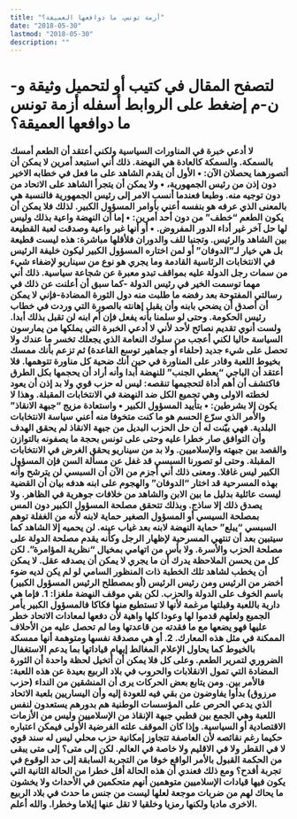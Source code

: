 ```yaml
---
title: "أزمة تونس، ما دوافعها العميقة؟"
date: "2018-05-30"
lastmod: "2018-05-30"
description: ""
---
```

# **لتصفح المقال في كتيب أو لتحميل وثيقة و-ن-م إضغط على الروابط أسفله** **أزمة تونس ما دوافعها العميقة؟**

### لا أدعي خبرة في المناورات السياسية ولكني أعتقد أن الطعم أمسك بالسمكة. والسمكة كالعادة هي النهضة. ذلك أني استبعد أمرين لا يمكن أن أتصورهما يحصلان الآن: • الأول أن يقدم الشاهد على ما فعل في خطابه الاخير دون إذن من رئيس الجمهورية، • ولا يمكن أن يتجرأ الشاهد على الاتحاد من دون توجيه منه. وطبعا فعندما أنسب الامر إلى رئيس الجمهورية فالنسبة هي بالمعنى الذي عرفه هو بنفسه أعني بأوامر المسؤول الكبير. لذلك فلا يمكن أن يكون الطعم “خطف” من دون أحد أمرين: • إما أن النهضة واعية بذلك وليس لها حل آخر غير أداء الدور المفروض. • أو أنها غير واعية وصدقت لعبة القطيعة بين الشاهد والرئيس. وتجنبا للف والدوران فلأقلها مباشرة: هذه ليست قطيعة بل هي خيار لـ”الدوفان” أو لمن اختاره المسؤول الكبير ليكون خليفة الرئيس في الانتخابات الرئاسية القادمة وما يجري هو نوع من سيناريو لإضفاء شيء من سمات رجل الدولة عليه بمواقف تبدو معبرة عن شجاعة سياسية. ذلك أني مهما توسمت الخير في رئيس الدولة -كما سبق أن أعلنت عن ذلك في رسالتي المفتوحة بعد رفضه ما طلبت منه دول الثورة المضادة-فإني لا يمكن أن أصدق أن يضحي بابنه وأن يقبل إهانته بالصورة التي وردت في خطاب رئيس الحكومة. وحتى لو سلمنا بأنه يفعل فإن أم ابنه لن تقبل بذلك أبدا. ولست أنوي تقديم نصائح لأحد لأني لا أدعي الخبرة التي يملكها من يمارسون السياسة حاليا لكني أعجب من سلوك النعامة الذي يجعلك تخسر ما عندك ولا تحصل على شيء جديد (حلفاء أو جماهير توسع القاعدة) ثم تزعم بأنك ممسك بخيوط اللعبة وقادر على المناورة في حين أنك ضحية كل مناورة تتوهمها. فلا أعتقد أن الباجي “يعطي الجنب” للنهضة أبدا وأنه أراد أن يحجمها بكل الطرق فاكتشف أن أهم أداة لتحجيمها تنقصه: ليس له حزب قوي ولا بد إذن أن يعود لخطته الاولى وهي تجميع الكل ضد النهضة في الانتخابات المقبلة. وهذا لا يكون إلا بشرطين: • بتأييد المسؤول الكبير • واستعادة مزيج “جبهة الانقاذ” والأمر الذي سرّع الحسم هو ما كنت متخوفا منه أعني سياسة الانتخابات البلدية. فهي بيّنت له أن حل الحزب البديل من جبهة الانقاذ لم يحقق الهدف وأن التوافق صار خطرا عليه وحتى على تونس بحجة ما يصفونه بالتوازن والقصد بين جبهته والإسلاميين. ولا بد من سيناريو يحقق الغرض في الانتخابات المقبلة. وحتى لو تصورنا السبسي قد غفل عن مسألة السن فإن المسؤول الكبير ليس غافلا. ومعنى ذلك أني أجزم من الآن أن السبسي لن يترشح وأنه بهذه المسرحية قد اختار “الدوفان” والهجوم على ابنه هدفه بيان أن القضية ليست عائلية بدليل ما بين الابن والشاهد من خلافات جوهرية في الظاهر. ولا يصدق ذلك إلا ساذج. وبذلك تتحقق مصلحة المسؤول الكبير دون المس بمصلحة السيسي أو المسؤول الصغير حماية لابنه لأنه من الغفلة توهم السبسي “يبلع” حماية النهضة لابنه بعد غياب عينه. لن يحميه إلا الشاهد كما سيتبين بعد أن تنتهي المسرحية لإظهار الرجل وكأنه يقدم مصلحة الدولة على مصلحة الحزب والأسرة. ولا بأس من اتهامي بمخيال “نظرية المؤامرة”. لكن كل من يحسن الملاحظة يدرك أن ما يجري لا يمكن أن يصدقه عقل. لا يمكن أن يخطب لشاهد تلك الخطبة ذات المنظور السامي لو لم يكن لديه ضوء أخضر من الرئيس ومن رئيس الرئيس (أو بمصطلح الرئيس المسؤول الكبير) باسم الخوف على الدولة والحزب. لكن بقي موقف النهضة ملغزا: 1. فإما هي دارية باللعبة وقبلتها مرغمة لأنها لا تستطيع منها فكاكا فالمسؤول الكبير يأمر الجميع ولعلهم قدموا لها وعودا كلها واهية لأن دفعها لمعادات الاتحاد خطر عليها فهو يضعها مع ما فقدته من قاعدتها وما لم تحصل عليه من الأحلاف الممكنة في مثل هذه المعارك. 2. أو هي مصدقة نفسها ومتوهمة أنها ممسكة بالخيوط كما يحاول الإعلام المغالط إيهام قياداتها بما يدعم الاستغفال الضروري لتمرير الطعم. وعلى كل فلا يمكن أن أتخيل لحظة واحدة أن الثورة المضادة التي تمول الانقلابات والحروب في بلاد الربيع بعيدة عن هذه اللعبة: فالأمر بين. ومن يتابع بعض الحركات يرى أن المنشقين من النداء (حزب مرزوق) بدأوا يفاوضون من بقي فيه للعودة إليه وأن اليساريين بلعبة الاتحاد الذي يدعي الحرص على المؤسسات الوطنية هم بدورهم يستعدون لنفس اللعبة وهي الجمع بين قطبي جبهة الإنقاذ من الإسلاميين وليس من الأزمات الاقتصادية أو السياسية. وإذا كان الموقف علته الفرضية الأولى فيمكن اعتباره حكيما رغم نقائصه لأن العاصفة تتجاوز إمكانية حزب محلي ليس له سند قوي لا في القطر ولا في الاقليم ولا خاصة في العالم. لكن إلى متى؟ إلى متى يبقى من الحكمة القبول بالأمر الواقع خوفا من التجربة السابقة إلى حد الوقوع في تجربة أفدح؟ ومع ذلك فعندي أن هذه الحالة أقل خطرا من الحالة الثانية التي يكون فيها قيادات الإسلاميين متوهمين أنهم متحكمين في الأحداث ولا يخشون ما يحاك لهم من ضربات موجعة لعلها ليست من جنس ما حدث في بلاد الربيع الاخرى ماديا ولكنها رمزيا وخلقيا لا تقل عنها إيلاما وخطرا. والله أعلم.

###